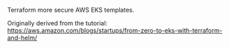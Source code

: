 Terraform more secure AWS EKS templates.

Originally derived from the tutorial:
https://aws.amazon.com/blogs/startups/from-zero-to-eks-with-terraform-and-helm/